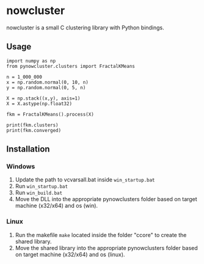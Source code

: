 # nowcluster
nowcluster is a small C clustering library with Python bindings.

## Usage
```
import numpy as np
from pynowcluster.clusters import FractalKMeans

n = 1_000_000
x = np.random.normal(0, 10, n)
y = np.random.normal(0, 5, n)

X = np.stack((x,y), axis=1)
X = X.astype(np.float32)

fkm = FractalKMeans().process(X)

print(fkm.clusters)
print(fkm.converged)
```
## Installation
### Windows
1. Update the path to vcvarsall.bat inside `win_startup.bat`
2. Run `win_startup.bat`
3. Run `win_build.bat`
4. Move the DLL into the appropriate pynowclusters folder based on target machine (x32/x64) and os (win).


### Linux
1. Run the makefile `make` located inside the folder "ccore" to create the shared library. 
2. Move the shared library into the appropriate pynowclusters folder based on target machine (x32/x64) and os (linux).
